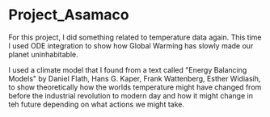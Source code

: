 # Project_Asamaco

For this project, I did something related to temperature data again. This time I used ODE integration to show how Global Warming has slowly made our planet uninhabitable.

I used a climate model that I found from a text called "Energy Balancing Models" by Daniel Flath, Hans G. Kaper, Frank Wattenberg, Esther Widiasih, to show theoretically how the worlds temperature might have changed from before the industrial revolution to modern day and how it might change in teh future depending on what actions we might take.
